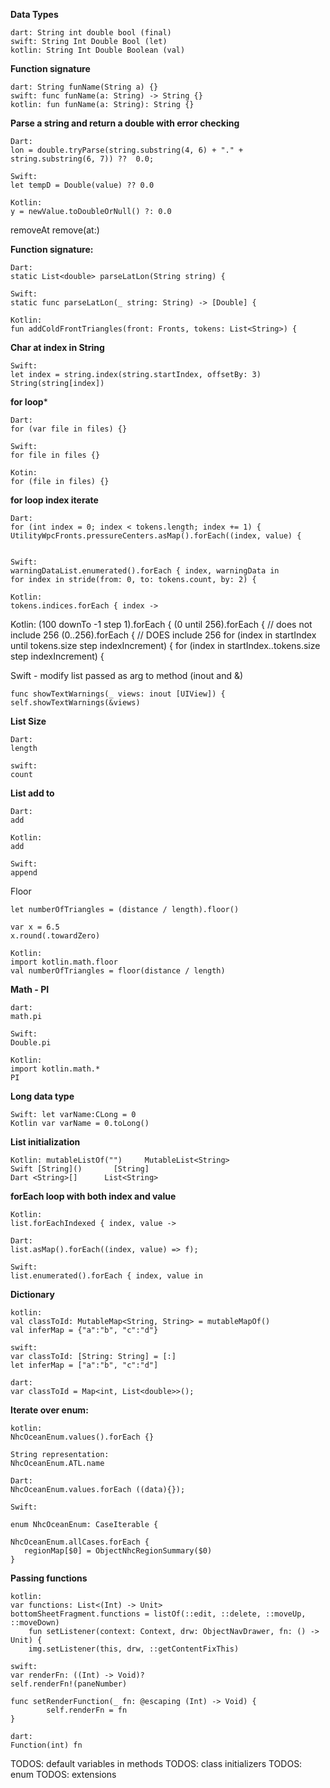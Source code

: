 
**Data Types**
```
dart: String int double bool (final)
swift: String Int Double Bool (let)
kotlin: String Int Double Boolean (val)
```

**Function signature**
```
dart: String funName(String a) {}
swift: func funName(a: String) -> String {}
kotlin: fun funName(a: String): String {}
```

**Parse a string and return a double with error checking**
```
Dart:
lon = double.tryParse(string.substring(4, 6) + "." + string.substring(6, 7)) ??  0.0;

Swift:
let tempD = Double(value) ?? 0.0

Kotlin:
y = newValue.toDoubleOrNull() ?: 0.0
```

removeAt
remove(at:)

**Function signature:**

```
Dart:
static List<double> parseLatLon(String string) {

Swift:
static func parseLatLon(_ string: String) -> [Double] {

Kotlin:
fun addColdFrontTriangles(front: Fronts, tokens: List<String>) {
```


**Char at index in String**
```
Swift:
let index = string.index(string.startIndex, offsetBy: 3)
String(string[index])  
``` 

**for loop***
```
Dart:
for (var file in files) {}

Swift:
for file in files {}

Kotin:
for (file in files) {}
```

**for loop index iterate**
```
Dart:
for (int index = 0; index < tokens.length; index += 1) {
UtilityWpcFronts.pressureCenters.asMap().forEach((index, value) {


Swift:
warningDataList.enumerated().forEach { index, warningData in
for index in stride(from: 0, to: tokens.count, by: 2) {

Kotlin:
tokens.indices.forEach { index ->
```

Kotlin:
(100 downTo -1 step 1).forEach {
(0 until 256).forEach { // does not include 256
(0..256).forEach {      // DOES include 256
for (index in startIndex until tokens.size step indexIncrement) {
for (index in startIndex..tokens.size step indexIncrement) {

Swift - modify list passed as arg to method (inout and &)
```
func showTextWarnings(_ views: inout [UIView]) {
self.showTextWarnings(&views)
```

**List Size**
```
Dart:
length

swift:
count
```


**List add to**
```
Dart:
add

Kotlin:
add

Swift:
append
```


Floor
```
let numberOfTriangles = (distance / length).floor()

var x = 6.5
x.round(.towardZero)

Kotlin:
import kotlin.math.floor
val numberOfTriangles = floor(distance / length)
```


**Math - PI**
```
dart:
math.pi

Swift:
Double.pi

Kotlin:
import kotlin.math.*
PI
```


**Long data type**
```
Swift: let varName:CLong = 0
Kotlin var varName = 0.toLong()
```

**List initialization**
```
Kotlin: mutableListOf("")     MutableList<String>
Swift [String]()       [String]
Dart <String>[]      List<String>
```

**forEach loop with both index and value**
```
Kotlin:
list.forEachIndexed { index, value ->

Dart:
list.asMap().forEach((index, value) => f);

Swift:
list.enumerated().forEach { index, value in
```

**Dictionary**
```
kotlin:
val classToId: MutableMap<String, String> = mutableMapOf()
val inferMap = {"a":"b", "c":"d"}

swift:
var classToId: [String: String] = [:]
let inferMap = ["a":"b", "c":"d"]

dart:
var classToId = Map<int, List<double>>();
```

**Iterate over enum:**
```
kotlin:
NhcOceanEnum.values().forEach {}

String representation:
NhcOceanEnum.ATL.name

Dart:
NhcOceanEnum.values.forEach ((data){});

Swift:

enum NhcOceanEnum: CaseIterable {

NhcOceanEnum.allCases.forEach {
   regionMap[$0] = ObjectNhcRegionSummary($0)
}
```

**Passing functions**
```
kotlin:
var functions: List<(Int) -> Unit>
bottomSheetFragment.functions = listOf(::edit, ::delete, ::moveUp, ::moveDown)
    fun setListener(context: Context, drw: ObjectNavDrawer, fn: () -> Unit) {
    img.setListener(this, drw, ::getContentFixThis)

swift:
var renderFn: ((Int) -> Void)?
self.renderFn!(paneNumber)

func setRenderFunction(_ fn: @escaping (Int) -> Void) {
        self.renderFn = fn
}

dart:
Function(int) fn

```

TODOS: default variables in methods
TODOS: class initializers
TODOS: enum
TODOS: extensions
